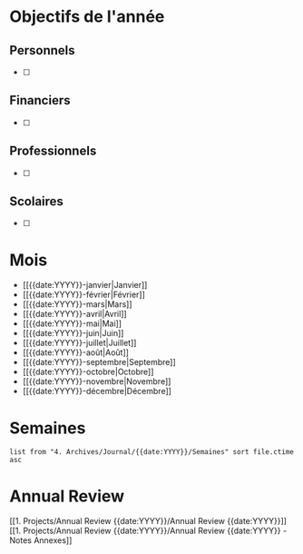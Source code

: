 # Objectifs de l'année
## Personnels
- [ ] 
## Financiers
- [ ] 
## Professionnels
- [ ] 
## Scolaires
- [ ] 

# Mois
- [[{{date:YYYY}}-janvier|Janvier]]
- [[{{date:YYYY}}-février|Février]]
- [[{{date:YYYY}}-mars|Mars]]
- [[{{date:YYYY}}-avril|Avril]]
- [[{{date:YYYY}}-mai|Mai]]
- [[{{date:YYYY}}-juin|Juin]]
- [[{{date:YYYY}}-juillet|Juillet]]
- [[{{date:YYYY}}-août|Août]]
- [[{{date:YYYY}}-septembre|Septembre]]
- [[{{date:YYYY}}-octobre|Octobre]]
- [[{{date:YYYY}}-novembre|Novembre]]
- [[{{date:YYYY}}-décembre|Décembre]]
# Semaines
```dataview
list from "4. Archives/Journal/{{date:YYYY}}/Semaines" sort file.ctime asc 
```
# Annual Review
[[1. Projects/Annual Review {{date:YYYY}}/Annual Review {{date:YYYY}}]]
[[1. Projects/Annual Review {{date:YYYY}}/Annual Review {{date:YYYY}} - Notes Annexes]]